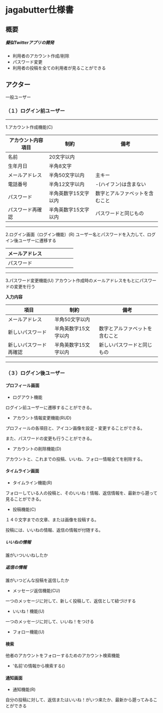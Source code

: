 # jagabutter仕様書

## 概要
##### 擬似Twitterアプリの開発
- 利用者のアカウント作成/削除
- パスワード変更
- 利用者の投稿を全ての利用者が見ることができる


## アクター
一般ユーザー
### （１）ログイン前ユーザー
---
1.アカウント作成機能(C)

|アカウント内容項目|制約|備考|
|---|---|---|
|名前|20文字以内||
|生年月日|半角8文字||
|メールアドレス|半角50文字以内|主キー|
|電話番号|半角12文字以内|-(ハイフン)は含まない|
|パスワード|半角英数字15文字以内|数字とアルファベットを含むこと|
|パスワード再確認|半角英数字15文字以内|パスワードと同じもの|

---
2.ログイン画面（ログイン機能）(R)
ユーザー名とパスワードを入力して、ログイン後ユーザーに遷移する

|メールアドレス|　　　　　|
|---|---|
|パスワード|　　　　　|

---
 3.パスワード変更機能(U)
 アカウント作成時のメールアドレスをもとにパスワードの変更を行う
 
 **入力内容**
 
 |項目|制約|備考|
 |---|---|---|
 |メールアドレス|半角50文字以内||
 |新しいパスワード|半角英数字15文字以内|数字とアルファベットを含むこと|
 |新しいパスワード再確認|半角英数字15文字以内|新しいパスワードと同じもの|
 
 ---
 
 

### （３）ログイン後ユーザー

#### プロフィール画面

- ログアウト機能

ログイン前ユーザーに遷移することができる。

- アカウント情報変更機能(RUD)

プロフィールの各項目と、アイコン画像を設定・変更することができる。

また、パスワードの変更も行うことができる。

- アカウントの削除機能(D)

アカウントと、これまでの投稿、いいね、フォロー情報全てを削除する。

#### タイムライン画面

- タイムライン機能(R)

フォローしている人の投稿と、そのいいね！情報、返信情報を、最新から遡って見ることができる。

- 投稿機能(C)

１４０文字までの文章、または画像を投稿する。

投稿には、いいねの情報、返信の情報が付随する。

##### いいねの情報

誰がいついいねしたか

##### 返信の情報

誰がいつどんな投稿を返信したか

- メッセージ返信機能(CU)

一つのメッセージに対して、新しく投稿して、返信として紐づけする

- いいね！機能(U)

一つのメッセージに対して、いいね！をつける

- フォロー機能(U)

#### 検索

他者のアカウントをフォローするためのアカウント検索機能

- '名前'の情報から検索する()

#### 通知画面

- 通知機能(R)

自分の投稿に対して、返信またはいいね！がいつ来たか、最新から遡ってみることができる





## 
